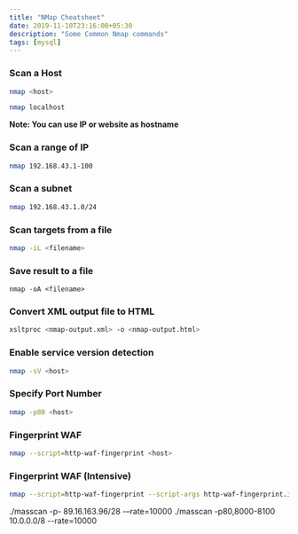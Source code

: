 ```yaml
---
title: "NMap Cheatsheet"
date: 2019-11-10T23:16:00+05:30
description: "Some Common Nmap commands"
tags: [mysql]
---
```


### Scan a Host
```bash
nmap <host>
```

```bash
nmap localhost
```

**Note: You can use IP or website as hostname**

### Scan a range of IP
```bash
nmap 192.168.43.1-100
```

### Scan a subnet
```bash
nmap 192.168.43.1.0/24
```

### Scan targets from a file
```bash
nmap -iL <filename>
```

### Save result to a file
```
nmap -oA <filename>
```

### Convert XML output file to HTML
```bash
xsltproc <nmap-output.xml> -o <nmap-output.html>
```

### Enable service version detection
```bash
nmap -sV <host>
```

### Specify Port Number
```bash
nmap -p80 <host>
```

### Fingerprint WAF
```bash
nmap --script=http-waf-fingerprint <host>
```

### Fingerprint WAF (Intensive)
```bash
nmap --script=http-waf-fingerprint --script-args http-waf-fingerprint.intensive=1 <host>
```

./masscan -p- 89.16.163.96/28 -–rate=10000
./masscan -p80,8000-8100 10.0.0.0/8 --rate=10000

